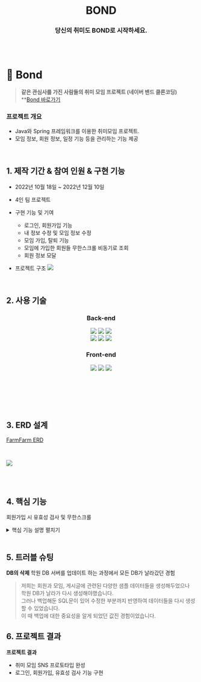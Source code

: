 <div align="center">
  <h1>BOND</h1>
  <h3>당신의 취미도 BOND로 시작하세요.</h3>
  <br>
<br>
</div>


# :pushpin: Bond
> **같은 관심사를 가진 사람들의 취미 모임 프로젝트 (네이버 밴드 클론코딩)**
> **[Bond 바로가기](http://146.56.191.169:8080) <br>

### 프로젝트 개요

- Java와 Spring 프레임워크를 이용한 취미모임 프로젝트.
- 모임 정보, 회원 정보, 일정 기능 등을 관리하는 기능 제공

</br>

## 1. 제작 기간 & 참여 인원 & 구현 기능
- 2022년 10월 18일 ~ 2022년 12월 10일
- 4인 팀 프로젝트
- 구현 기능 및 기여
  - 로그인, 회원가입 기능
  - 내 정보 수정 및 모임 정보 수정
  - 모임 가입, 탈퇴 기능
  - 모임에 가입한 회원들 무한스크롤 비동기로 조회
  - 회원 정보 모달 

- 프로젝트 구조
![](https://user-images.githubusercontent.com/110797113/221120531-819fca85-1d0c-457e-a9b1-d46d717c21cb.png)



</br>

## 2. 사용 기술

<div align="center">
  
### **Back-end**
<img src="https://img.shields.io/badge/Java11-007396?style=for-the-badge&logo=java&logoColor=white"> 
  <img src="https://img.shields.io/badge/Spring5.3.14-6DB33F?style=for-the-badge&logo=spring&logoColor=white">
  <img src="https://img.shields.io/badge/Oracle21C-F80000?style=for-the-badge&logo=oracle&logoColor=white">
  <br>
  <img src="https://img.shields.io/badge/Apache Tomcat9.0-F8DC75?style=for-the-badge&logo=apachetomcat&logoColor=white">
    <img src="https://img.shields.io/badge/Apache Maven-C71A36?style=for-the-badge&logo=ApacheMaven&logoColor=white">
    <img src="https://img.shields.io/badge/Spring Sequrity-6DB33F?style=for-the-badge&logo=SpringSecurity&logoColor=white">

### **Front-end**
  <img src="https://img.shields.io/badge/html5-E34F26?style=for-the-badge&logo=html5&logoColor=white"> 
  <img src="https://img.shields.io/badge/css-1572B6?style=for-the-badge&logo=css3&logoColor=white"> 
  <img src="https://img.shields.io/badge/javascript-F7DF1E?style=for-the-badge&logo=javascript&logoColor=black"> 

</div>

</br></br>

<br><br>

## 3. ERD 설계
[FarmFarm ERD](https://www.erdcloud.com/d/rH52AGzEpuXjv7vir) 

<br>

![](https://user-images.githubusercontent.com/110797113/221129589-d3bbbf07-0888-4a18-b289-573cc86e827a.png)

<br><br>

## 4. 핵심 기능
회원가입 시 유효성 검사 및 무한스크롤
<details> 
<summary> 핵심 기능 설명 펼치기 </summary>

- 카테고리 별 게시판 목록이 나옴.
- 원하는 검색어를 원하는 조건별(제목, 내용, 제목+내용)로 검색 가능.
- 원하는 정렬 방식(최신순, 조회수, 좋아요)을 선택해 게시글 조회.
- 페이지네이션을 이용해 게시판 페이지를 이동.
- 코드 보러 가기
  - [Controller](https://github.com/Seo-de/FarmFarm/blob/main/FarmFarm/src/main/java/edu/kh/farmfarm/board/controller/BoardListController.java)
  - [Service](https://github.com/Seo-de/FarmFarm/blob/main/FarmFarm/src/main/java/edu/kh/farmfarm/board/model/service/BoardListServiceImpl.java)
  - [JS](https://github.com/Seo-de/FarmFarm/blob/main/FarmFarm/src/main/webapp/resources/js/board/boardList.js)
  <br>
  

</details>


</br>

## 5. 트러블 슈팅
**DB의 삭제**
학원 DB 서버를 업데이트 하는 과정에서 모든 DB가 날라갔던 경험
> 저희는 회원과 모임, 게시글에 관련된 다양한 샘플 데이터들을 생성해두었으나 학원 DB가 날라가 다시 생성해야했습니다.<br>
> 그러나 백업해둔 SQL문이 있어 수정한 부분까지 반영하여 데이터들을 다시 생성할 수 있었습니다.<br>
> 이 때 백업에 대한 중요성을 알게 되었던 값진 경험이었습니다.<br>


## 6. 프로젝트 결과

**프로젝트 결과**
- 취미 모임 SNS 프로토타입 완성
- 로그인, 회원가입, 유효성 검사 기능 구현

